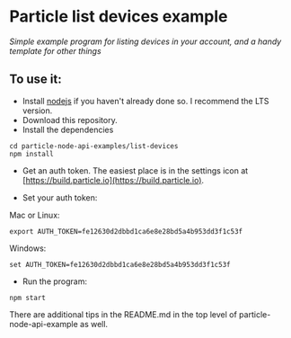 # Particle list devices example
*Simple example program for listing devices in your account, and a handy template for other things*

## To use it:

- Install [nodejs](https://nodejs.org/) if you haven't already done so. I recommend the LTS version.
- Download this repository.
- Install the dependencies

```
cd particle-node-api-examples/list-devices
npm install
```

- Get an auth token. The easiest place is in the settings icon at [https://build.particle.io](https://build.particle.io).

- Set your auth token:

Mac or Linux:

```
export AUTH_TOKEN=fe12630d2dbbd1ca6e8e28bd5a4b953dd3f1c53f
```

Windows:

```
set AUTH_TOKEN=fe12630d2dbbd1ca6e8e28bd5a4b953dd3f1c53f
```

- Run the program:

```
npm start
```

There are additional tips in the README.md in the top level of particle-node-api-example as well.
